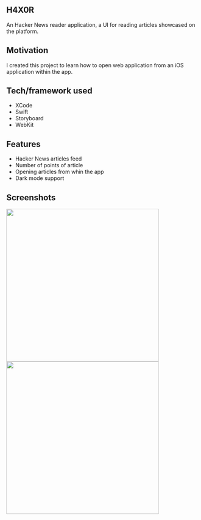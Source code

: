 ## H4X0R
An Hacker News reader application, a UI for reading articles showcased on the platform.

## Motivation
I created this project to learn how to open web application from an iOS application within the app.
 
## Tech/framework used
- XCode
- Swift
- Storyboard
- WebKit

## Features
- Hacker News articles feed
- Number of points of article
- Opening articles from whin the app
- Dark mode support

## Screenshots
 <img src="https://i.ibb.co/VNVLf5Q/Simulator-Screen-Shot-i-Phone-11-2021-03-31-at-21-40-16.png" height=400>
 <img src="https://i.ibb.co/6s0RhFp/Simulator-Screen-Shot-i-Phone-11-2021-03-31-at-21-42-30.png" height=400>
